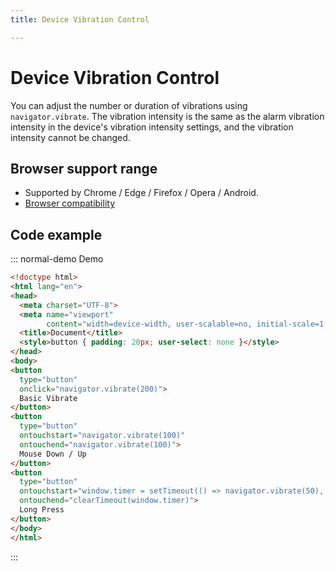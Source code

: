 ```yaml
---
title: Device Vibration Control

---
```

# Device Vibration Control
You can adjust the number or duration of vibrations using `navigator.vibrate`. The vibration intensity is the same as the alarm vibration intensity in the device's vibration intensity settings, and the vibration intensity cannot be changed.

## Browser support range
- Supported by Chrome / Edge / Firefox / Opera / Android.
- [Browser compatibility](https://developer.mozilla.org/en-US/docs/Web/API/Navigator/vibrate#browser_compatibility)

## Code example
::: normal-demo Demo

```html
<!doctype html>
<html lang="en">
<head>
  <meta charset="UTF-8">
  <meta name="viewport"
        content="width=device-width, user-scalable=no, initial-scale=1.0, maximum-scale=1.0, minimum-scale=1.0">
  <title>Document</title>
  <style>button { padding: 20px; user-select: none }</style>
</head>
<body>
<button
  type="button"
  onclick="navigator.vibrate(200)">
  Basic Vibrate
</button>
<button
  type="button"
  ontouchstart="navigator.vibrate(100)"
  ontouchend="navigator.vibrate(100)">
  Mouse Down / Up
</button>
<button
  type="button"
  ontouchstart="window.timer = setTimeout(() => navigator.vibrate(50), 500)"
  ontouchend="clearTimeout(window.timer)">
  Long Press
</button>
</body>
</html>
```

:::